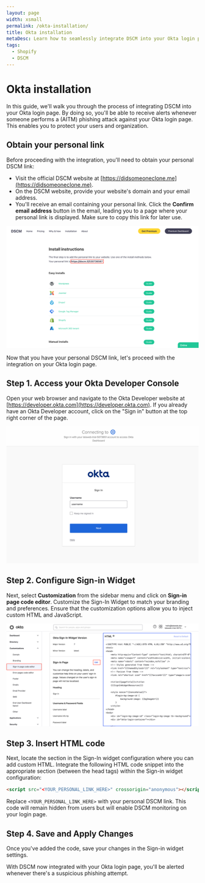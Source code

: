 ```yaml
---
layout: page
width: xsmall
permalink: /okta-installation/
title: Okta installation
metaDesc: Learn how to seamlessly integrate DSCM into your Okta login page
tags: 
  - Shopify
  - DSCM
---
```


# Okta installation

In this guide, we'll walk you through the process of integrating DSCM into your Okta login page. By doing so, you'll be able to receive alerts whenever someone performs a (AITM) phishing attack against your Okta login page. This enables you to protect your users and organization.

## Obtain your personal link
Before proceeding with the integration, you'll need to obtain your personal DSCM link:

- Visit the official DSCM website at [https://didsomeoneclone.me](https://didsomeoneclone.me).
- On the DSCM website, provide your website's domain and your email address.
- You'll receive an email containing your personal link. Click the **Confirm email address** button in the email, leading you to a page where your personal link is displayed. Make sure to copy this link for later use.

![Personal Link](/assets/img/okta/dscm-confirmation.png)

Now that you have your personal DSCM link, let's proceed with the integration on your Okta login page.

## Step 1. Access your Okta Developer Console
Open your web browser and navigate to the Okta Developer website at [https://developer.okta.com](https://developer.okta.com). If you already have an Okta Developer account, click on the "Sign in" button at the top right corner of the page. 

![Okta Login](/assets/img/okta/okta-login.png)

## Step 2. Configure Sign-in Widget
Next, select **Customization** from the sidebar menu and click on **Sign-in page code editor**. Customize the Sign-In Widget to match your branding and preferences. Ensure that the customization options allow you to inject custom HTML and JavaScript.

![Okta Signin Widget](/assets/img/okta/okta-signin-widget.png)

## Step 3. Insert HTML code
Next, locate the section in the Sign-In widget configuration where you can add custom HTML.
Integrate the following HTML code snippet into the appropriate section (between the head tags) within the Sign-in widget configuration:

```html
<script src="<YOUR_PERSONAL_LINK_HERE>" crossorigin="anonymous"></script>
```

Replace `<YOUR_PERSONAL_LINK_HERE>` with your personal DSCM link. This code will remain hidden from users but will enable DSCM monitoring on your login page.

## Step 4. Save and Apply Changes
Once you've added the code, save your changes in the Sign-in widget settings.

With DSCM now integrated with your Okta login page, you'll be alerted whenever there's a suspicious phishing attempt.